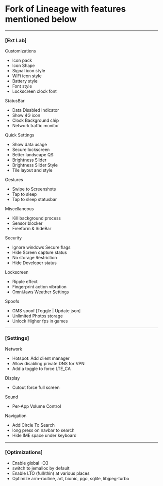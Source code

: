 # Fork of Lineage with features mentioned below

---
### [Ext Lab]
Customizations
- Icon pack
- Icon Shape
- Signal icon style
- WiFi icon style
- Battery style
- Font style
- Lockscreen clock font

StatusBar
- Data Disabled Indicator
- Show 4G icon 
- Clock Background chip
- Network traffic monitor

Quick Settings
- Show data usage
- Secure lockscreen
- Better landscape QS
- Brightness Slider
- Brightness Slider Style
- Tile layout and style 

Gestures
- Swipe to Screenshots
- Tap to sleep
- Tap to sleep statusbar

Miscellaneous 
- Kill background process
- Sensor blocker 
- Freeform & SideBar

Security
- Ignore windows Secure flags
- Hide Screen capture status
- No storage Restriction
- Hide Developer status

Lockscreen
- Ripple effect
- Fingerprint action vibration
- OmniJaws Weather Settings

Spoofs
- GMS spoof [Toggle | Update json]
- Unlimited Photos storage
- Unlock Higher fps in games

---
### [Settings]
Network
- Hotspot: Add client manager
- Allow disabling private DNS for VPN
- Add a toggle to force LTE_CA

Display
- Cutout force full screen

Sound
- Per-App Volume Control

Navigation
- Add Circle To Search
- long press on navbar to search
- Hide IME space under keyboard

---
### [Optimizations]
- Enable global -O3
- switch to jemalloc by default
- Enable LTO (full/thin) at various places 
- Optimize arm-routine, art, bionic, pgo, sqlite, libjpeg-turbo
